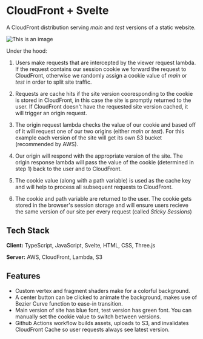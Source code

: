 # CloudFront + Svelte

A CloudFront distribution serving _main_ and _test_ versions of a static website.

![This is an image](https://github.com/OfficialSerge/Svelte-Is-Cool/imgs/deployment.png)

Under the hood:

1. Users make requests that are intercepted by the viewer request lambda. If the request contains our session cookie we forward the request to CloudFront, otherwise we randomly assign a cookie value of _main_ or _test_ in order to split site traffic.

2. Requests are cache hits if the site version cooresponding to the cookie is stored in CloudFront, in this case the site is promptly returned to the user. If CloudFront doesn't have the requested site version cached, it will trigger an origin request.

3. The origin request lambda checks the value of our cookie and based off of it will request one of our two origins (either _main_ or _test_). For this example each version of the site will get its own S3 bucket (recommended by AWS).

4. Our origin will respond with the appropriate version of the site. The origin response lambda will pass the value of the cookie (determined in step 1) back to the user and to CloudFront.

5. The cookie value (along with a path variable) is used as the cache key and will help to process all subsequent requests to CloudFront.

6. The cookie and path variable are returned to the user. The cookie gets stored in the browser's session storage and will ensure users recieve the same version of our site per every request (called _Sticky Sessions_)

## Tech Stack

**Client:** TypeScript, JavaScript, Svelte, HTML, CSS, Three.js

**Server:** AWS, CloudFront, Lambda, S3

## Features

- Custom vertex and fragment shaders make for a colorful background.
- A center button can be clicked to animate the background, makes use of Bezier Curve function to ease-in transition.
- Main version of site has blue font, test version has green font. You can manually set the cookie value to switch between versions.
- Github Actions workflow builds assets, uploads to S3, and invalidates CloudFront Cache so user requests always see latest version.
